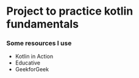 # Project to practice kotlin fundamentals

### Some resources I use
* Kotlin in Action
* Educative 
* GeekforGeek

